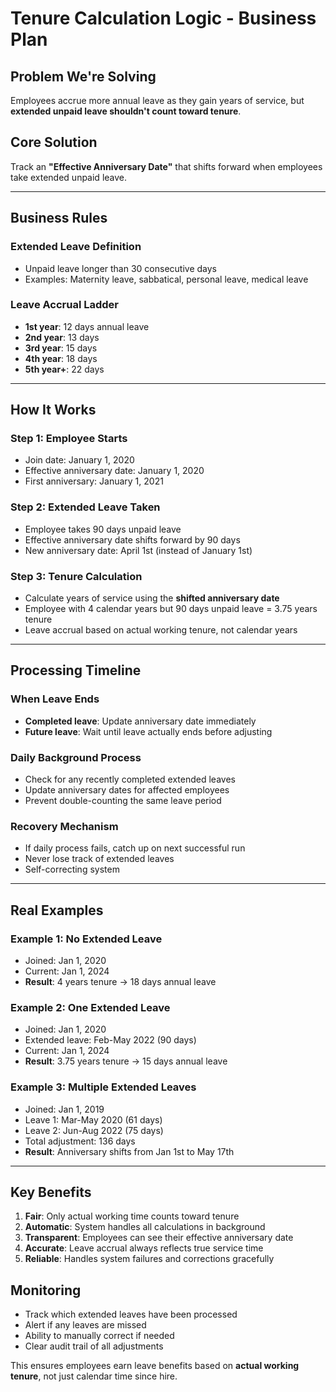 # **Tenure Calculation Logic - Business Plan**

## **Problem We're Solving**
Employees accrue more annual leave as they gain years of service, but **extended unpaid leave shouldn't count toward tenure**.

## **Core Solution**
Track an **"Effective Anniversary Date"** that shifts forward when employees take extended unpaid leave.

---

## **Business Rules**

### **Extended Leave Definition**
- Unpaid leave longer than 30 consecutive days
- Examples: Maternity leave, sabbatical, personal leave, medical leave

### **Leave Accrual Ladder**
- **1st year**: 12 days annual leave
- **2nd year**: 13 days  
- **3rd year**: 15 days
- **4th year**: 18 days
- **5th year+**: 22 days

---

## **How It Works**

### **Step 1: Employee Starts**
- Join date: January 1, 2020
- Effective anniversary date: January 1, 2020
- First anniversary: January 1, 2021

### **Step 2: Extended Leave Taken**
- Employee takes 90 days unpaid leave
- Effective anniversary date shifts forward by 90 days
- New anniversary date: April 1st (instead of January 1st)

### **Step 3: Tenure Calculation**
- Calculate years of service using the **shifted anniversary date**
- Employee with 4 calendar years but 90 days unpaid leave = 3.75 years tenure
- Leave accrual based on actual working tenure, not calendar years

---

## **Processing Timeline**

### **When Leave Ends**
- **Completed leave**: Update anniversary date immediately
- **Future leave**: Wait until leave actually ends before adjusting

### **Daily Background Process**
- Check for any recently completed extended leaves
- Update anniversary dates for affected employees
- Prevent double-counting the same leave period

### **Recovery Mechanism**
- If daily process fails, catch up on next successful run
- Never lose track of extended leaves
- Self-correcting system

---

## **Real Examples**

### **Example 1: No Extended Leave**
- Joined: Jan 1, 2020
- Current: Jan 1, 2024
- **Result**: 4 years tenure → 18 days annual leave

### **Example 2: One Extended Leave**
- Joined: Jan 1, 2020  
- Extended leave: Feb-May 2022 (90 days)
- Current: Jan 1, 2024
- **Result**: 3.75 years tenure → 15 days annual leave

### **Example 3: Multiple Extended Leaves**
- Joined: Jan 1, 2019
- Leave 1: Mar-May 2020 (61 days)
- Leave 2: Jun-Aug 2022 (75 days)
- Total adjustment: 136 days
- **Result**: Anniversary shifts from Jan 1st to May 17th

---

## **Key Benefits**

1. **Fair**: Only actual working time counts toward tenure
2. **Automatic**: System handles all calculations in background  
3. **Transparent**: Employees can see their effective anniversary date
4. **Accurate**: Leave accrual always reflects true service time
5. **Reliable**: Handles system failures and corrections gracefully

## **Monitoring**
- Track which extended leaves have been processed
- Alert if any leaves are missed
- Ability to manually correct if needed
- Clear audit trail of all adjustments

This ensures employees earn leave benefits based on **actual working tenure**, not just calendar time since hire.